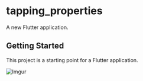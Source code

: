 # tapping_properties

A new Flutter application.

## Getting Started

This project is a starting point for a Flutter application.

![Imgur](https://imgur.com/YZq9gWV)
